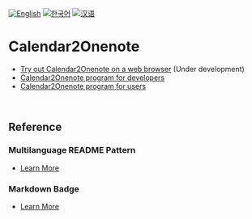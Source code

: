 [![English](https://img.shields.io/badge/lang-English-blue.svg)](https://github.com/juho-creator/Calendar2Onenote/blob/main/README.md)
[![한국어](https://img.shields.io/badge/lang-한국어-red.svg)](https://github.com/juho-creator/Calendar2Onenote/blob/main/README.KR.md)
[![汉语](https://img.shields.io/badge/lang-汉语-green.svg)](https://github.com/juho-creator/Calendar2Onenote/blob/main/README.CH.md)



# Calendar2Onenote
- [Try out Calendar2Onenote on a web browser](https://github.com/juho-creator/Calendar2Onenote/blob/main/README.web.md) (Under development)
- [Calendar2Onenote program for developers](https://github.com/juho-creator/Calendar2Onenote/blob/main/README.exe.md) 
- [Calendar2Onenote program for users](https://github.com/juho-creator/Calendar2Onenote/tree/main/README.userfriendly_program.md)


</br>

## Reference
### Multilanguage README Pattern
- [Learn More](https://github.com/jonatasemidio/multilanguage-readme-pattern?tab=readme-ov-file)

### Markdown Badge  
- [Learn More](https://shields.io/badges)